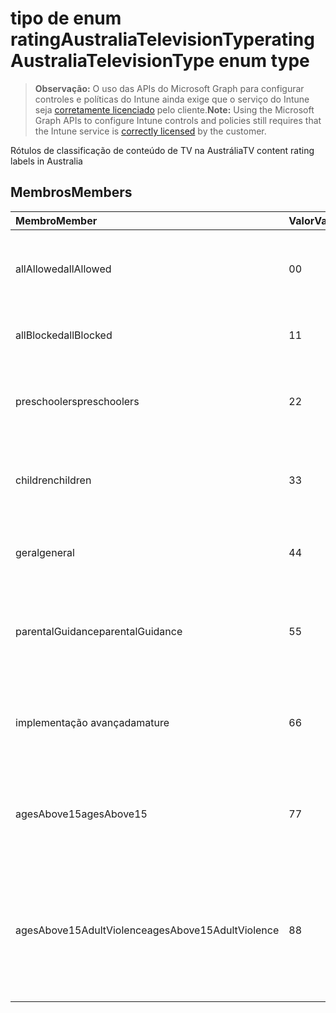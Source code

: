 # <a name="ratingaustraliatelevisiontype-enum-type"></a><span data-ttu-id="c7e58-101">tipo de enum ratingAustraliaTelevisionType</span><span class="sxs-lookup"><span data-stu-id="c7e58-101">ratingAustraliaTelevisionType enum type</span></span>

> <span data-ttu-id="c7e58-102">**Observação:** O uso das APIs do Microsoft Graph para configurar controles e políticas do Intune ainda exige que o serviço do Intune seja [corretamente licenciado](https://go.microsoft.com/fwlink/?linkid=839381) pelo cliente.</span><span class="sxs-lookup"><span data-stu-id="c7e58-102">**Note:** Using the Microsoft Graph APIs to configure Intune controls and policies still requires that the Intune service is [correctly licensed](https://go.microsoft.com/fwlink/?linkid=839381) by the customer.</span></span>

<span data-ttu-id="c7e58-103">Rótulos de classificação de conteúdo de TV na Austrália</span><span class="sxs-lookup"><span data-stu-id="c7e58-103">TV content rating labels in Australia</span></span>
## <a name="members"></a><span data-ttu-id="c7e58-104">Membros</span><span class="sxs-lookup"><span data-stu-id="c7e58-104">Members</span></span>
|<span data-ttu-id="c7e58-105">Membro</span><span class="sxs-lookup"><span data-stu-id="c7e58-105">Member</span></span>|<span data-ttu-id="c7e58-106">Valor</span><span class="sxs-lookup"><span data-stu-id="c7e58-106">Value</span></span>|<span data-ttu-id="c7e58-107">Descrição</span><span class="sxs-lookup"><span data-stu-id="c7e58-107">Description</span></span>|
|:---|:---|:---|
|<span data-ttu-id="c7e58-108">allAllowed</span><span class="sxs-lookup"><span data-stu-id="c7e58-108">allAllowed</span></span>|<span data-ttu-id="c7e58-109">0</span><span class="sxs-lookup"><span data-stu-id="c7e58-109">0</span></span>|<span data-ttu-id="c7e58-110">Valor padrão, para permitir que todos os TV mostra conteúdo</span><span class="sxs-lookup"><span data-stu-id="c7e58-110">Default value, allow all TV shows content</span></span>|
|<span data-ttu-id="c7e58-111">allBlocked</span><span class="sxs-lookup"><span data-stu-id="c7e58-111">allBlocked</span></span>|<span data-ttu-id="c7e58-112">1</span><span class="sxs-lookup"><span data-stu-id="c7e58-112">1</span></span>|<span data-ttu-id="c7e58-113">Não permitir que qualquer TV mostra conteúdo</span><span class="sxs-lookup"><span data-stu-id="c7e58-113">Do not allow any TV shows content</span></span>|
|<span data-ttu-id="c7e58-114">preschoolers</span><span class="sxs-lookup"><span data-stu-id="c7e58-114">preschoolers</span></span>|<span data-ttu-id="c7e58-115">2</span><span class="sxs-lookup"><span data-stu-id="c7e58-115">2</span></span>|<span data-ttu-id="c7e58-116">A classificação de P destina-se a preschoolers</span><span class="sxs-lookup"><span data-stu-id="c7e58-116">The P classification is intended for preschoolers</span></span>|
|<span data-ttu-id="c7e58-117">children</span><span class="sxs-lookup"><span data-stu-id="c7e58-117">children</span></span>|<span data-ttu-id="c7e58-118">3</span><span class="sxs-lookup"><span data-stu-id="c7e58-118">3</span></span>|<span data-ttu-id="c7e58-119">A classificação de C destina-se em 14 de filhos</span><span class="sxs-lookup"><span data-stu-id="c7e58-119">The C classification is intended for children under 14</span></span>|
|<span data-ttu-id="c7e58-120">geral</span><span class="sxs-lookup"><span data-stu-id="c7e58-120">general</span></span>|<span data-ttu-id="c7e58-121">4</span><span class="sxs-lookup"><span data-stu-id="c7e58-121">4</span></span>|<span data-ttu-id="c7e58-122">A classificação G é adequada para todos os anos</span><span class="sxs-lookup"><span data-stu-id="c7e58-122">The G classification is suitable for all ages</span></span>|
|<span data-ttu-id="c7e58-123">parentalGuidance</span><span class="sxs-lookup"><span data-stu-id="c7e58-123">parentalGuidance</span></span>|<span data-ttu-id="c7e58-124">5</span><span class="sxs-lookup"><span data-stu-id="c7e58-124">5</span></span>|<span data-ttu-id="c7e58-125">A classificação PG é recomendada para visualizadores jovens</span><span class="sxs-lookup"><span data-stu-id="c7e58-125">The PG classification is recommended for young viewers</span></span>|
|<span data-ttu-id="c7e58-126">implementação avançada</span><span class="sxs-lookup"><span data-stu-id="c7e58-126">mature</span></span>|<span data-ttu-id="c7e58-127">6</span><span class="sxs-lookup"><span data-stu-id="c7e58-127">6</span></span>|<span data-ttu-id="c7e58-128">A classificação M é recomendada para os visualizadores de mais de 15</span><span class="sxs-lookup"><span data-stu-id="c7e58-128">The M classification is recommended for viewers over 15</span></span>|
|<span data-ttu-id="c7e58-129">agesAbove15</span><span class="sxs-lookup"><span data-stu-id="c7e58-129">agesAbove15</span></span>|<span data-ttu-id="c7e58-130">7</span><span class="sxs-lookup"><span data-stu-id="c7e58-130">7</span></span>|<span data-ttu-id="c7e58-131">A classificação MA15 + não é adequada para os visualizadores em 15</span><span class="sxs-lookup"><span data-stu-id="c7e58-131">The MA15+ classification is not suitable for viewers under 15</span></span>|
|<span data-ttu-id="c7e58-132">agesAbove15AdultViolence</span><span class="sxs-lookup"><span data-stu-id="c7e58-132">agesAbove15AdultViolence</span></span>|<span data-ttu-id="c7e58-133">8</span><span class="sxs-lookup"><span data-stu-id="c7e58-133">8</span></span>|<span data-ttu-id="c7e58-134">A classificação AV15 + não é adequada para os visualizadores em 15, adulto violência específicos</span><span class="sxs-lookup"><span data-stu-id="c7e58-134">The AV15+ classification is not suitable for viewers under 15, adult violence-specific</span></span>|



